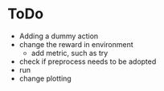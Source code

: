 # ToDo

- Adding a dummy action
- change the reward in environment
  - add metric, such as try
- check if preprocess needs to be adopted
- run
- change plotting
